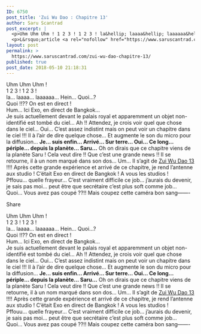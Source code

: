 ```yaml
---
ID: 6750
post_title: 'Zui Wu Dao : Chapitre 13'
author: Saru Scantrad
post_excerpt: |
  <p>Uhm Uhm Uhm ! 1 2 3 ! 1 2 3 ! la&hellip; laaaa&hellip; laaaaaa&hellip; Hein&hellip; Quoi&hellip;? Quoi !!?? On est en direct !...</p>
  <p>L&rsquo;article <a rel="nofollow" href="https://www.saruscantrad.com/zui-wu-dao-chapitre-13/">Zui Wu Dao : Chapitre 13</a> est apparu en premier sur <a rel="nofollow" href="https://www.saruscantrad.com/">Saru Scantrad</a>.</p>
layout: post
permalink: >
  https://www.saruscantrad.com/zui-wu-dao-chapitre-13/
published: true
post_date: 2018-05-10 21:18:31
---
```

<div class="feedwordpress-gaffer-full-text"><div class="entry-inner"><p>Uhm Uhm Uhm !<br>1 2 3 ! 1 2 3 !<br>la… laaaa… laaaaaa… Hein… Quoi…?<br>Quoi !!?? On est en direct !<br>Hum… Ici Exo, en direct de Bangkok…<br>Je suis actuellement devant le palais royal et apparemment un objet non-identifié est tombé du ciel… Ah !! Attendez, je crois voir quel que chose dans le ciel… Oui… C’est assez indistint mais on peut voir un chapitre dans le ciel !!! Il à l’air de dire quelque chose… Et augmente le son du micro pour la diffusion… <strong>Je… suis enfin… Arrivé… Sur terre… Oui… Ce long… périple… depuis la planète… Saru…</strong> Oh on dirais que ce chapitre viens de la planète Saru ! Cela veut dire !! Que c’est une grande news !! Il se retourne, il à un nom marqué dans son dos… Um… Il s’agit de <a href="http://read.saruscantrad.com/read/zui-wu-dao/fr/1/13/page/1">Zui Wu Dao 13</a> !!!! Après cette grande expérience et arrivé de ce chapitre, je rend l’antenne aux studio ! C’était Exo en direct de Bangkok ! A vous les studios !<br>Pffouu… quelle frayeur… C’est vraiment difficile ce job… j’aurais du devenir, je sais pas moi… peut être que secrétaire c’est plus soft comme job…<br>Quoi… Vous avez pas coupé ??!! Mais coupez cette caméra bon sang——-</p></div>
<div class="sharrre-container">
<span>Share</span><div id="twitter" data-url="https://www.saruscantrad.com/zui-wu-dao-chapitre-13/" data-text="Zui Wu Dao : Chapitre 13" data-title="Tweet"></div>
<div id="facebook" data-url="https://www.saruscantrad.com/zui-wu-dao-chapitre-13/" data-text="Zui Wu Dao : Chapitre 13" data-title="Like"></div>
<div id="googleplus" data-url="https://www.saruscantrad.com/zui-wu-dao-chapitre-13/" data-text="Zui Wu Dao : Chapitre 13" data-title="+1"></div>
<div id="pinterest" data-url="https://www.saruscantrad.com/zui-wu-dao-chapitre-13/" data-text="Zui Wu Dao : Chapitre 13" data-title="Pin It"></div>
</div><p>Uhm Uhm Uhm !<br>1 2 3 ! 1 2 3 !<br>la… laaaa… laaaaaa… Hein… Quoi…?<br>Quoi !!?? On est en direct !<br>Hum… Ici Exo, en direct de Bangkok…<br>Je suis actuellement devant le palais royal et apparemment un objet non-identifié est tombé du ciel… Ah !! Attendez, je crois voir quel que chose dans le ciel… Oui… C’est assez indistint mais on peut voir un chapitre dans le ciel !!! Il à l’air de dire quelque chose… Et augmente le son du micro pour la diffusion… <strong>Je… suis enfin… Arrivé… Sur terre… Oui… Ce long… périple… depuis la planète… Saru…</strong> Oh on dirais que ce chapitre viens de la planète Saru ! Cela veut dire !! Que c’est une grande news !! Il se retourne, il à un nom marqué dans son dos… Um… Il s’agit de <a href="http://read.saruscantrad.com/read/zui-wu-dao/fr/1/13/page/1">Zui Wu Dao 13</a> !!!! Après cette grande expérience et arrivé de ce chapitre, je rend l’antenne aux studio ! C’était Exo en direct de Bangkok ! A vous les studios !<br>Pffouu… quelle frayeur… C’est vraiment difficile ce job… j’aurais du devenir, je sais pas moi… peut être que secrétaire c’est plus soft comme job…<br>Quoi… Vous avez pas coupé ??!! Mais coupez cette caméra bon sang——-</p></div>